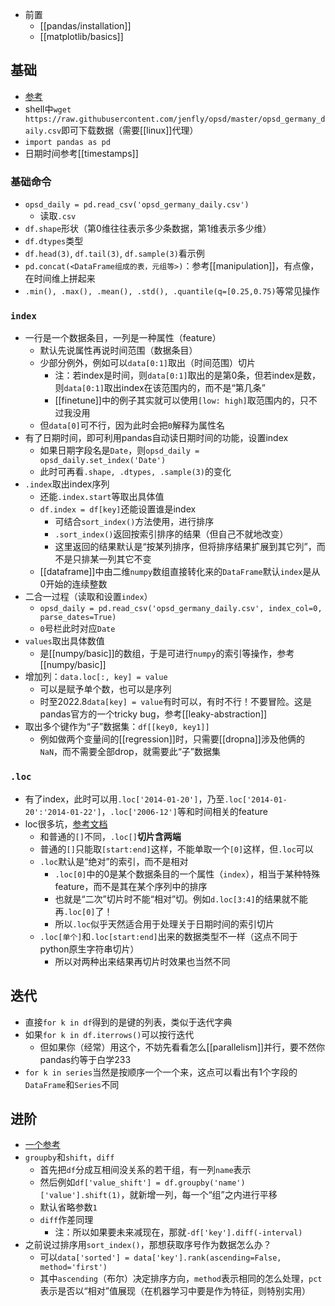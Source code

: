 - 前置
  - [[pandas/installation]]
  - [[matplotlib/basics]]
## 基础
- [参考](https://www.dataquest.io/blog/tutorial-time-series-analysis-with-pandas/)
- shell中`wget https://raw.githubusercontent.com/jenfly/opsd/master/opsd_germany_daily.csv`即可下载数据（需要[[linux]]代理）
- `import pandas as pd`
- 日期时间参考[[timestamps]]
### 基础命令
- `opsd_daily = pd.read_csv('opsd_germany_daily.csv')`
  - 读取`.csv`
- `df.shape`形状（第0维往往表示多少条数据，第1维表示多少维）
- `df.dtypes`类型
- `df.head(3)`, `df.tail(3)`, `df.sample(3)`看示例
- `pd.concat(<DataFrame组成的表，元组等>)`：参考[[manipulation]]，有点像，在时间维上拼起来
- `.min(), .max(), .mean(), .std(), .quantile(q=[0.25,0.75)`等常见操作
### `index`
- 一行是一个数据条目，一列是一种属性（feature）
  - 默认先说属性再说时间范围（数据条目）
  - 少部分例外，例如可以`data[0:1]`取出（时间范围）切片
    - 注：若index是时间，则`data[0:1]`取出的是第0条，但若index是数，则`data[0:1]`取出index在该范围内的，而不是“第几条”
    - [[finetune]]中的例子其实就可以使用`[low: high]`取范围内的，只不过我没用
  - 但`data[0]`可不行，因为此时会把`0`解释为属性名
- 有了日期时间，即可利用pandas自动读日期时间的功能，设置index
  - 如果日期字段名是`Date`，则`opsd_daily = opsd_daily.set_index('Date')`
  - 此时可再看`.shape, .dtypes, .sample(3)`的变化
- `.index`取出index序列
  - 还能`.index.start`等取出具体值
  - `df.index = df[key]`还能设置谁是index
    - 可结合`sort_index()`方法使用，进行排序
    - `.sort_index()`返回按索引排序的结果（但自己不就地改变）
    - 这里返回的结果默认是“按某列排序，但将排序结果扩展到其它列”，而不是只排某一列其它不变
  - [[dataframe]]中由二维`numpy`数组直接转化来的`DataFrame`默认`index`是从0开始的连续整数
- 二合一过程（读取和设置`index`）
  - `opsd_daily = pd.read_csv('opsd_germany_daily.csv', index_col=0, parse_dates=True)`
  - `0`号栏此时对应`Date`
- `values`取出具体数值
  - 是[[numpy/basic]]的数组，于是可进行`numpy`的索引等操作，参考[[numpy/basic]]
- 增加列：`data.loc[:, key] = value`
  - 可以是赋予单个数，也可以是序列
  - 时至2022.8`data[key] = value`有时可以，有时不行！不要冒险。这是pandas官方的一个tricky bug，参考[[leaky-abstraction]]
- 取出多个键作为“子”数据集：`df[[key0, key1]]`
  - 例如做两个变量间的[[regression]]时，只需要[[dropna]]涉及他俩的`NaN`，而不需要全部drop，就需要此“子”数据集
### `.loc`
- 有了index，此时可以用`.loc['2014-01-20']`，乃至`.loc['2014-01-20':'2014-01-22']`，`.loc['2006-12']`等和时间相关的feature
- loc很多坑，[参考文档](https://pandas.pydata.org/pandas-docs/stable/reference/api/pandas.DataFrame.loc.html?highlight=loc#pandas.DataFrame.loc)
  - 和普通的`[]`不同，`.loc[]`**切片含两端**
  - 普通的`[]`只能取`[start:end]`这样，不能单取一个`[0]`这样，但`.loc`可以
  - `.loc`默认是“绝对”的索引，而不是相对
    - `.loc[0]`中的0是某个数据条目的一个属性（`index`），相当于某种特殊feature，而不是其在某个序列中的排序
    - 也就是“二次”切片时不能“相对”切。例如`d.loc[3:4]`的结果就不能再`.loc[0]`了！
    - 所以`.loc`似乎天然适合用于处理关于日期时间的索引切片
  - `.loc[单个]`和`.loc[start:end]`出来的数据类型不一样（这点不同于python原生字符串切片）
    - 所以对两种出来结果再切片时效果也当然不同
## 迭代
- 直接`for k in df`得到的是键的列表，类似于迭代字典
- 如果`for k in df.iterrows()`可以按行迭代
  - 但如果你（经常）用这个，不妨先看看怎么[[parallelism]]并行，要不然你pandas约等于白学233
- `for k in series`当然是按顺序一个一个来，这点可以看出有1个字段的`DataFrame`和`Series`不同
## 进阶
- [一个参考](https://blog.csdn.net/weixin_42033491/article/details/108104305)
- `groupby`和`shift`，`diff`
  - 首先把`df`分成互相间没关系的若干组，有一列`name`表示
  - 然后例如`df['value_shift'] = df.groupby('name')['value'].shift(1)`，就新增一列，每一个“组”之内进行平移
  - 默认省略参数`1`
  - `diff`作差同理
    - 注：所以如果要未来减现在，那就`-df['key'].diff(-interval)`
- 之前说过排序用`sort_index()`，那想获取序号作为数据怎么办？
  - 可以`data['sorted'] = data['key'].rank(ascending=False, method='first')`
  - 其中`ascending`（布尔）决定排序方向，`method`表示相同的怎么处理，`pct`表示是否以“相对”值展现（在机器学习中要是作为特征，则特别实用）